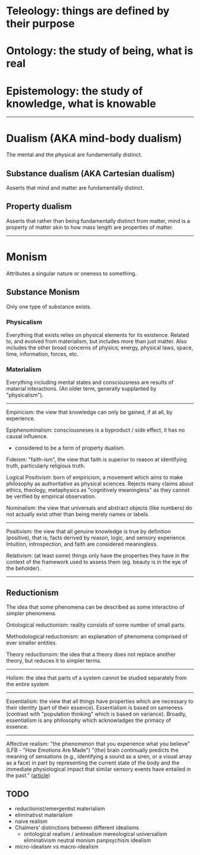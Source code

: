 # Teleology: things are defined by their purpose
# Ontology: the study of being, what is real
# Epistemology: the study of knowledge, what is knowable

---

# Dualism (AKA mind-body dualism)
The mental and the physical are fundamentally distinct.

## Substance dualism (AKA Cartesian dualism)
Asserts that mind and matter are fundamentally distinct.

## Property dualism

Asserts that rather than being fundamentally distinct from matter, mind is a property of matter akin to how mass length are properties of matter.

---

# Monism

Attributes a singular nature or oneness to something.

## Substance Monism

Only one type of substance exists.

### Physicalism

Everything that exists relies on physical elements for its existence. Related to, and evolved from materialism, but includes more than just matter. Also includes the other broad concerns of physics; energy, physical laws, space, time, information, forces, etc.

### Materialism

Everything including mental states and consciousness are results of material interactions. (An older term, generally supplanted by "physicalism").

---

Empiricism: the view that knowledge can only be gained, if at all, by experience.

Epiphenominalism: consciousneses is a byproduct / side effect, it has no causal influence.
 * considered to be a form of property dualism.

Fideism: "faith-ism", the view that faith is superior to reason at identifying truth, particularly religious truth.

Logical Positivism: born of empiricism, a movement which aims to make philosophy as authoritative as physical sciences. Rejects many claims about ethics, theology, metaphysics as "cognitively meaningless" as they cannot be verified by empirical observation.

Nominalism: the view that universals and abstract objects (like numbers) do not actually exist other than being merely names or labels.

---

Positivism: the view that all genuine knowledge is true by definition (positive), that is; facts derived by reason, logic, and sensory experience. Intuition, introspection, and faith are considered meaningless.

Relativism: (at least some) things only have the properties they have in the context of the framework used to assess them (eg. beauty is in the eye of the beholder).

---

## Reductionism

The idea that some phenomena can be described as some interactino of simpler phenomena.

Ontological reductionism: reality consists of some number of small parts.

Methodological reductionism: an explanation of phenomena comprised of ever smaller entities.

Theory reductionsim: the idea that a theory does not replace another theory, but reduces it to simpler terms.

---

Holism: the idea that parts of a system cannot be studied separately from the entire system

---

Essentialism: the view that all things have properties which are necessary to their identity (part of their essence). Essentialism is based on sameness (contrast with "population thinking" which is based on variance).  Broadly, essentialism is any philosophy which acknowladges the primacy of essence.

---

Affective realism: "the phenomenon that you experience what you believe" (LFB - "How Emotions Are Made") "(the) brain continually predicts the meaning of sensations (e.g., identifying a sound as a siren, or a visual array as a face) in part by representing the current state of the body and the immediate physiological impact that similar sensory events have entailed in the past." ([article](doi.org/10.1007/s42761-022-00114-9))


## TODO


- reductionist/emergentist materialism
- eliminativst materialism
- naive realism
- Chalmers’ distinctions between different idealisms
  - ontological realism / antirealism
mereological universalism
eliminativism
neutral monism
panpsychism
idealism
- micro-idealism vs macro-idealism
